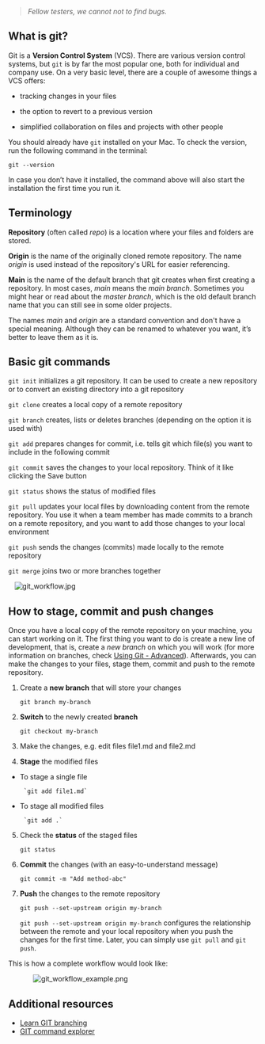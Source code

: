 > *Fellow testers, we cannot not to find bugs.*

## What is git?
Git is a **Version Control System** (VCS). There are various version control systems, but `git` is by far the most popular one, both for individual and company use. On a very basic level, there are a couple of awesome things a VCS offers:

- tracking changes in your files 

- the option to revert to a previous version

- simplified collaboration on files and projects with other people


You should already have `git` installed on your Mac. To check the version, run the following command in the terminal:

`git --version`

In case you don’t have it installed, the command above will also start the installation the first time you run it.


## Terminology

**Repository** (often called _repo_) is a location where your files and folders are stored.

**Origin** is the name of the originally cloned remote repository. The name *origin* is used instead of the repository's URL for easier referencing.
 
**Main** is the name of the default branch that git creates when first creating a repository. In most cases, *main* means the *main branch*. 
Sometimes you might hear or read about the *master branch*, which is the old default branch name that you can still see in some older projects.
 
The names *main* and *origin* are a standard convention and don't have a special meaning. Although they can be renamed to whatever you want, it’s better to leave them as it is.


## Basic git commands

`git init` initializes a git repository. It can be used to create a new repository or to convert an existing directory into a git repository

`git clone` creates a local copy of a remote repository

`git branch` creates, lists or deletes branches (depending on the option it is used with)

`git add` prepares changes for commit, i.e. tells git which file(s) you want to include in the following commit

`git commit` saves the changes to your local repository. Think of it like clicking the Save button

`git status` shows the status of modified files

`git pull` updates your local files by downloading content from the remote repository. You use it when a team member has made commits to a branch on a remote repository, and you want to add those changes to your local environment

`git push` sends the changes (commits) made locally to the remote repository

`git merge` joins two or more branches together

<span style="display:block; margin-left:auto; margin-right:auto; width:95%;">![git_workflow.jpg](/img/git_workflow.jpg)</span>


## How to stage, commit and push changes

Once you have a local copy of the remote repository on your machine, you can start working on it.
The first thing you want to do is create a new line of development, that is, create a _new branch_ on which you will work (for more information on branches, check [Using Git - Advanced](https://infinum.com/handbook/qa/tools/version-control-systems/using-git-advanced)). 
Afterwards, you can make the changes to your files, stage them, commit and push to the remote repository.

1. Create a **new branch** that will store your changes

	`git branch my-branch`

2. **Switch** to the newly created **branch**

	`git checkout my-branch`

3. Make the changes, e.g. edit files file1.md and file2.md

4. **Stage** the modified files
 - To stage a single file

		`git add file1.md`
 - To stage all modified files

		`git add .`

5. Check the **status** of the staged files

	`git status`

6. **Commit** the changes (with an easy-to-understand message)

	`git commit -m "Add method-abc"`

7. **Push** the changes to the remote repository

	`git push --set-upstream origin my-branch`

	`git push --set-upstream origin my-branch` configures the relationship between the remote and your local repository when you push the changes for the first time. 
Later, you can simply use `git pull` and `git push`.


This is how a complete workflow would look like:

<span style="display:block; margin-left:auto; margin-right:auto; width:80%;">![git_workflow_example.png](/img/git_workflow_example.png)</span>

## Additional resources

- [Learn GIT branching](https://learngitbranching.js.org)
- [GIT command explorer](https://gitexplorer.com)
